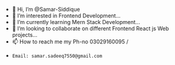 - 👋 Hi, I’m @Samar-Siddique
- 👀 I’m interested in Frontend Development...
- 🌱 I’m currently learning Mern Stack Development...
- 💞️ I’m looking to collaborate on different Frontend React js Web projects...
- 📫 How to reach me  my Ph-no 03029160095 /
-     Email: samar.sadeeq7550@gmail.com

<!---
Samar-Siddique/Samar-Siddique is a ✨ special ✨ repository because its `README.md` (this file) appears on your GitHub profile.
You can click the Preview link to take a look at your changes.
--->
